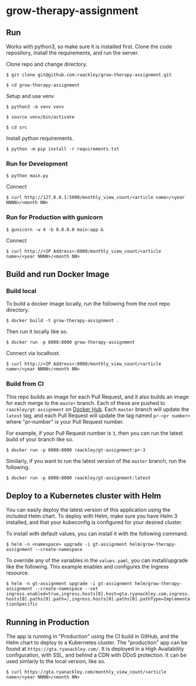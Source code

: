 # grow-therapy-assignment

## Run

Works with python3, so make sure it is installed first.  Clone the code repository, install the requirements, and run the server.

Clone repo and change directory.

`$ git clone git@github.com:raackley/grow-therapy-assignment.git`

`$ cd grow-therapy-assignment`

Setup and use venv

`$ python3 -m venv venv`

`$ source venv/bin/activate`

`$ cd src`

Install python requirements.

`$ python -m pip install -r requirements.txt`

### Run for Development

`$ python main.py`

Connect

`$ curl http://127.0.0.1:5000/monthly_view_count/<article name>/<year NNNN>/<month NN>`

### Run for Production with gunicorn

`$ gunicorn -w 4 -b 0.0.0.0 main:app &`

Connect

`$ curl http://<IP Address>:8000/monthly_view_count/<article name>/<year NNNN>/<month NN>`

## Build and run Docker Image

### Build local

To build a docker image locally, run the following from the root repo directory.

`$ docker build -t grow-therapy-assignment .`

Then run it locally like so.

`$ docker run -p 8000:8000 grow-therapy-assignment`

Connect via localhost.

`$ curl http://<IP Address>:8000/monthly_view_count/<article name>/<year NNNN>/<month NN>`

### Build from CI

This repo builds an image for each Pull Request, and it also builds an image for each merge to the `master` branch.  Each of these are pushed to `raackley/gt-assignment` on [Docker Hub](https://hub.docker.com/repository/docker/raackley/gt-assignment).  Each `master` branch will update the `latest` tag, and each Pull Request will update the tag named `pr-<pr number>` where "pr-number" is your Pull Request number.

For example, if your Pull Request number is `3`, then you can run the latest build of your branch like so.

`$ docker run -p 8000:8000 raackley/gt-assignment:pr-3`

Similarly, if you want to run the latest version of the `master` branch, run the following.

`$ docker run -p 8000:8000 raackley/gt-assignment:latest`

## Deploy to a Kubernetes cluster with Helm

You can easily deploy the latest version of this application using the included Helm chart.  To deploy with Helm, make sure you have Helm 3 installed, and that your kubeconfig is configured for your desired cluster.

To install with default values, you can install it with the following command.

`$ helm -n <namespace> upgrade -i gt-assignment helm/grow-therapy-assignment --create-namespace`

To override any of the variables in the `values.yaml`, you can install/upgrade like the following.  This example enables and configures the Ingress resource.

`$ helm -n gt-assignment upgrade -i gt-assignment helm/grow-therapy-assignment --create-namespace --set ingress.enabled=true,ingress.hosts[0].host=gta.ryanackley.com,ingress.hosts[0].paths[0].path=/,ingress.hosts[0].paths[0].pathType=ImplementationSpecific`

## Running in Production

The app is running in "Production" using the CI build in GitHub, and the Helm chart to deploy to a Kubernetes cluster.  The "production" app can be found at `https://gta.ryanackley.com/`.  It is deployed in a High Availability configuration, with SSL, and behind a CDN with DDoS protection.  It can be used simlarly to the local version, like so.

`$ curl https://gta.ryanackley.com/monthly_view_count/<article name>/<year NNNN>/<month NN>`
